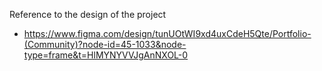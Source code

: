 Reference to the design of the project

- https://www.figma.com/design/tunUOtWI9xd4uxCdeH5Qte/Portfolio-(Community)?node-id=45-1033&node-type=frame&t=HlMYNYVVJgAnNXOL-0
